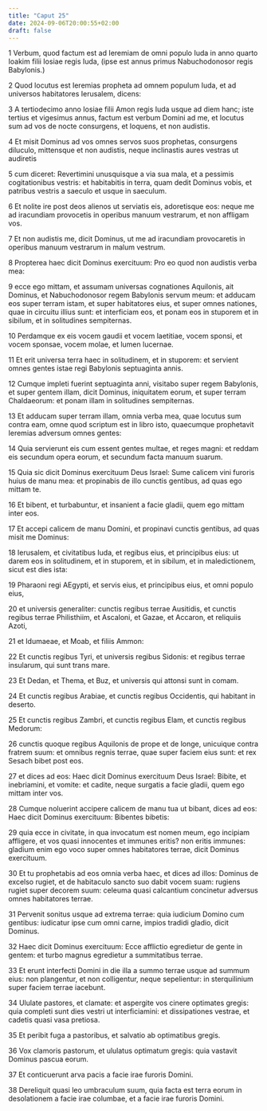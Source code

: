 ```yaml
---
title: "Caput 25"
date: 2024-09-06T20:00:55+02:00
draft: false
---
```



1 Verbum, quod factum est ad Ieremiam de omni populo Iuda in anno quarto Ioakim filii Iosiae regis Iuda, (ipse est annus primus Nabuchodonosor regis Babylonis.)

2 Quod locutus est Ieremias propheta ad omnem populum Iuda, et ad universos habitatores Ierusalem, dicens:

3 A tertiodecimo anno Iosiae filii Amon regis Iuda usque ad diem hanc; iste tertius et vigesimus annus, factum est verbum Domini ad me, et locutus sum ad vos de nocte consurgens, et loquens, et non audistis.

4 Et misit Dominus ad vos omnes servos suos prophetas, consurgens diluculo, mittensque et non audistis, neque inclinastis aures vestras ut audiretis

5 cum diceret: Revertimini unusquisque a via sua mala, et a pessimis cogitationibus vestris: et habitabitis in terra, quam dedit Dominus vobis, et patribus vestris a saeculo et usque in saeculum.

6 Et nolite ire post deos alienos ut serviatis eis, adoretisque eos: neque me ad iracundiam provocetis in operibus manuum vestrarum, et non affligam vos.

7 Et non audistis me, dicit Dominus, ut me ad iracundiam provocaretis in operibus manuum vestrarum in malum vestrum.

8 Propterea haec dicit Dominus exercituum: Pro eo quod non audistis verba mea:

9 ecce ego mittam, et assumam universas cognationes Aquilonis, ait Dominus, et Nabuchodonosor regem Babylonis servum meum: et adducam eos super terram istam, et super habitatores eius, et super omnes nationes, quae in circuitu illius sunt: et interficiam eos, et ponam eos in stuporem et in sibilum, et in solitudines sempiternas.

10 Perdamque ex eis vocem gaudii et vocem laetitiae, vocem sponsi, et vocem sponsae, vocem molae, et lumen lucernae.

11 Et erit universa terra haec in solitudinem, et in stuporem: et servient omnes gentes istae regi Babylonis septuaginta annis.

12 Cumque impleti fuerint septuaginta anni, visitabo super regem Babylonis, et super gentem illam, dicit Dominus, iniquitatem eorum, et super terram Chaldaeorum: et ponam illam in solitudines sempiternas.

13 Et adducam super terram illam, omnia verba mea, quae locutus sum contra eam, omne quod scriptum est in libro isto, quaecumque prophetavit Ieremias adversum omnes gentes:

14 Quia servierunt eis cum essent gentes multae, et reges magni: et reddam eis secundum opera eorum, et secundum facta manuum suarum.

15 Quia sic dicit Dominus exercituum Deus Israel: Sume calicem vini furoris huius de manu mea: et propinabis de illo cunctis gentibus, ad quas ego mittam te.

16 Et bibent, et turbabuntur, et insanient a facie gladii, quem ego mittam inter eos.

17 Et accepi calicem de manu Domini, et propinavi cunctis gentibus, ad quas misit me Dominus:

18 Ierusalem, et civitatibus Iuda, et regibus eius, et principibus eius: ut darem eos in solitudinem, et in stuporem, et in sibilum, et in maledictionem, sicut est dies ista:

19 Pharaoni regi AEgypti, et servis eius, et principibus eius, et omni populo eius,

20 et universis generaliter: cunctis regibus terrae Ausitidis, et cunctis regibus terrae Philisthiim, et Ascaloni, et Gazae, et Accaron, et reliquiis Azoti,

21 et Idumaeae, et Moab, et filiis Ammon:

22 Et cunctis regibus Tyri, et universis regibus Sidonis: et regibus terrae insularum, qui sunt trans mare.

23 Et Dedan, et Thema, et Buz, et universis qui attonsi sunt in comam.

24 Et cunctis regibus Arabiae, et cunctis regibus Occidentis, qui habitant in deserto.

25 Et cunctis regibus Zambri, et cunctis regibus Elam, et cunctis regibus Medorum:

26 cunctis quoque regibus Aquilonis de prope et de longe, unicuique contra fratrem suum: et omnibus regnis terrae, quae super faciem eius sunt: et rex Sesach bibet post eos.

27 et dices ad eos: Haec dicit Dominus exercituum Deus Israel: Bibite, et inebriamini, et vomite: et cadite, neque surgatis a facie gladii, quem ego mittam inter vos.

28 Cumque noluerint accipere calicem de manu tua ut bibant, dices ad eos: Haec dicit Dominus exercituum: Bibentes bibetis:

29 quia ecce in civitate, in qua invocatum est nomen meum, ego incipiam affligere, et vos quasi innocentes et immunes eritis? non eritis immunes: gladium enim ego voco super omnes habitatores terrae, dicit Dominus exercituum.

30 Et tu prophetabis ad eos omnia verba haec, et dices ad illos: Dominus de excelso rugiet, et de habitaculo sancto suo dabit vocem suam: rugiens rugiet super decorem suum: celeuma quasi calcantium concinetur adversus omnes habitatores terrae.

31 Pervenit sonitus usque ad extrema terrae: quia iudicium Domino cum gentibus: iudicatur ipse cum omni carne, impios tradidi gladio, dicit Dominus.

32 Haec dicit Dominus exercituum: Ecce afflictio egredietur de gente in gentem: et turbo magnus egredietur a summitatibus terrae.

33 Et erunt interfecti Domini in die illa a summo terrae usque ad summum eius: non plangentur, et non colligentur, neque sepelientur: in sterquilinium super faciem terrae iacebunt.

34 Ululate pastores, et clamate: et aspergite vos cinere optimates gregis: quia completi sunt dies vestri ut interficiamini: et dissipationes vestrae, et cadetis quasi vasa pretiosa.

35 Et peribit fuga a pastoribus, et salvatio ab optimatibus gregis.

36 Vox clamoris pastorum, et ululatus optimatum gregis: quia vastavit Dominus pascua eorum.

37 Et conticuerunt arva pacis a facie irae furoris Domini.

38 Dereliquit quasi leo umbraculum suum, quia facta est terra eorum in desolationem a facie irae columbae, et a facie irae furoris Domini.

